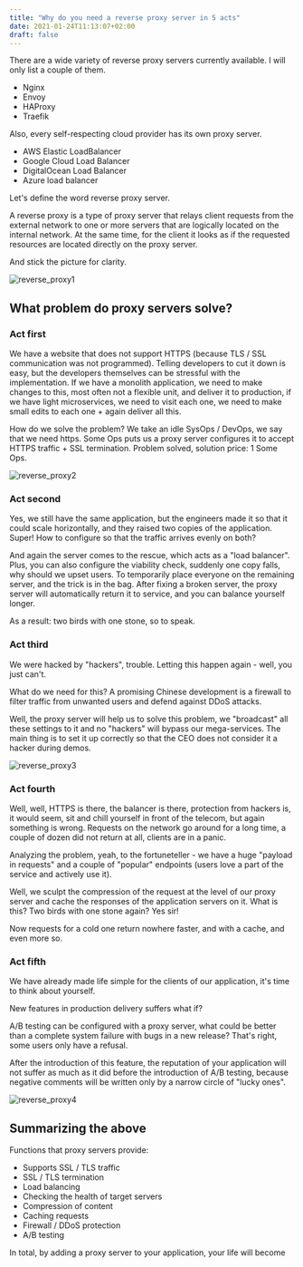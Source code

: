 ```yaml
---
title: "Why do you need a reverse proxy server in 5 acts"
date: 2021-01-24T11:13:07+02:00
draft: false
---
```


There are a wide variety of reverse proxy servers currently available. I will only list a couple of them.

- Nginx
- Envoy
- HAProxy
- Traefik

Also, every self-respecting cloud provider has its own proxy server.

- AWS Elastic LoadBalancer
- Google Cloud Load Balancer
- DigitalOcean Load Balancer
- Azure load balancer

Let's define the word reverse proxy server.

A reverse proxy is a type of proxy server that relays client requests from the external network to one or more servers that are logically located on the internal network. At the same time, for the client it looks as if the requested resources are located directly on the proxy server.

And stick the picture for clarity.

![reverse_proxy1](/img/reverse_proxy1.png)

## What problem do proxy servers solve?

### Act first

We have a website that does not support HTTPS (because TLS / SSL communication was not programmed). Telling developers to cut it down is easy, but the developers themselves can be stressful with the implementation. If we have a monolith application, we need to make changes to this, most often not a flexible unit, and deliver it to production, if we have light microservices, we need to visit each one, we need to make small edits to each one + again deliver all this.

How do we solve the problem? We take an idle SysOps / DevOps, we say that we need https. Some Ops puts us a proxy server configures it to accept HTTPS traffic + SSL termination. Problem solved, solution price: 1 Some Ops.

![reverse_proxy2](/img/reverse_proxy2.png)

### Act second

Yes, we still have the same application, but the engineers made it so that it could scale horizontally, and they raised two copies of the application. Super! How to configure so that the traffic arrives evenly on both?

And again the server comes to the rescue, which acts as a "load balancer". Plus, you can also configure the viability check, suddenly one copy falls, why should we upset users. To temporarily place everyone on the remaining server, and the trick is in the bag. After fixing a broken server, the proxy server will automatically return it to service, and you can balance yourself longer.

As a result: two birds with one stone, so to speak.

### Act third

We were hacked by "hackers", trouble. Letting this happen again - well, you just can't.

What do we need for this? A promising Chinese development is a firewall to filter traffic from unwanted users and defend against DDoS attacks.

Well, the proxy server will help us to solve this problem, we "broadcast" all these settings to it and no "hackers" will bypass our mega-services. The main thing is to set it up correctly so that the CEO does not consider it a hacker during demos.

![reverse_proxy3](/img/reverse_proxy3.png)

### Act fourth

Well, well, HTTPS is there, the balancer is there, protection from hackers is, it would seem, sit and chill yourself in front of the telecom, but again something is wrong. Requests on the network go around for a long time, a couple of dozen did not return at all, clients are in a panic.

Analyzing the problem, yeah, to the fortuneteller - we have a huge "payload in requests" and a couple of "popular" endpoints (users love a part of the service and actively use it).

Well, we sculpt the compression of the request at the level of our proxy server and cache the responses of the application servers on it. What is this? Two birds with one stone again? Yes sir!

Now requests for a cold one return nowhere faster, and with a cache, and even more so.

### Act fifth

We have already made life simple for the clients of our application, it's time to think about yourself.

New features in production delivery suffers what if?

A/B testing can be configured with a proxy server, what could be better than a complete system failure with bugs in a new release? That's right, some users only have a refusal.

After the introduction of this feature, the reputation of your application will not suffer as much as it did before the introduction of A/B testing, because negative comments will be written only by a narrow circle of "lucky ones".

![reverse_proxy4](/img/reverse_proxy4.png)

## Summarizing the above

Functions that proxy servers provide:

- Supports SSL / TLS traffic
- SSL / TLS termination
- Load balancing
- Checking the health of target servers
- Compression of content
- Caching requests
- Firewall / DDoS protection
- A/B testing

In total, by adding a proxy server to your application, your life will become 